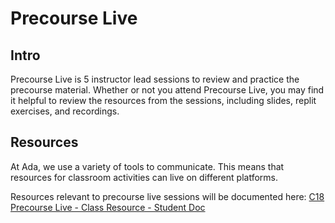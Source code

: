 # Precourse Live

## Intro

Precourse Live is 5 instructor lead sessions to review and practice the precourse material. Whether or not you attend Precourse Live, you may find it helpful to review the resources from the sessions, including slides, replit exercises, and recordings.

## Resources
At Ada, we use a variety of tools to communicate. This means that resources for classroom activities can live on different platforms.

Resources relevant to precourse live sessions will be documented here: [C18 Precourse Live - Class Resource - Student Doc](https://docs.google.com/document/d/146mCuTfzFej3mPmlHvpqVLkomkzESunotaL5uVIZFFc/edit?usp=sharing)